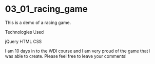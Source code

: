 # 03_01_racing_game

This is a demo of a racing game.

Technologies Used

jQuery
HTML
CSS

I am 10 days in to the WDI course and I am very proud of the game that I was able to create.
Please feel free to leave your comments!
